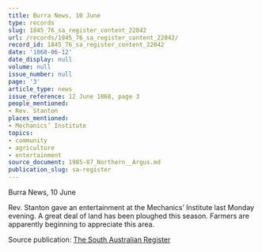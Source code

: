 ```yaml
---
title: Burra News, 10 June
type: records
slug: 1845_76_sa_register_content_22042
url: /records/1845_76_sa_register_content_22042/
record_id: 1845_76_sa_register_content_22042
date: '1868-06-12'
date_display: null
volume: null
issue_number: null
page: '3'
article_type: news
issue_reference: 12 June 1868, page 3
people_mentioned:
- Rev. Stanton
places_mentioned:
- Mechanics’ Institute
topics:
- community
- agriculture
- entertainment
source_document: 1985-87_Northern__Argus.md
publication_slug: sa-register
---
```


Burra News, 10 June

Rev. Stanton gave an entertainment at the Mechanics’ Institute last Monday evening.  A great deal of land has been ploughed this season.  Farmers are apparently beginning to appreciate this area.

Source publication: [The South Australian Register](/publications/sa-register/)
